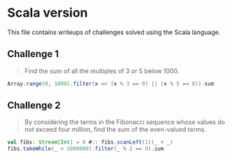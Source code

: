 # Scala version

This file contains writeups of challenges solved using the Scala language.



## Challenge 1

> Find the sum of all the multiples of 3 or 5 below 1000.

```scala
Array.range(0, 1000).filter(x => (x % 3 == 0) || (x % 5 == 0)).sum
```

## Challenge 2

> By considering the terms in the Fibonacci sequence whose values do not 
> exceed four million, find the sum of the even-valued terms.

```scala
val fibs: Stream[Int] = 0 #:: fibs.scanLeft(1)(_ + _)
fibs.takeWhile(_ < 1000000).filter(_ % 2 == 0).sum
```


